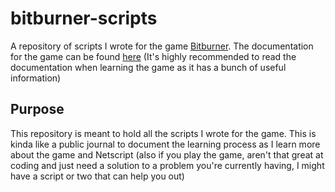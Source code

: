 # bitburner-scripts
A repository of scripts I wrote for the game [Bitburner](https://store.steampowered.com/app/1812820/Bitburner/). The documentation for the game can be found [here](https://bitburner.readthedocs.io/en/latest/index.html) (It's highly recommended to read the documentation when learning the game as it has a bunch of useful information)

## Purpose
This repository is meant to hold all the scripts I wrote for the game. This is kinda like a public journal to document the learning process as I learn more about the game and Netscript (also if you play the game, aren't that great at coding and just need a solution to a problem you're currently having, I might have a script or two that can help you out)
